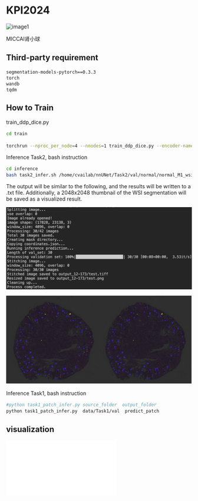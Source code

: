 # KPI2024

![image1](imgs/figure3.png)

MICCAI肾小球


## Third-party requirement

```
segmentation-models-pytorch==0.3.3
torch
wandb
tqdm
```

## How to Train

train_ddp_dice.py

```bash
cd train

torchrun --nproc_per_node=4 --nnodes=1 train_ddp_dice.py --encoder-name timm-regnety_016 --batch-size 6 --save-path regnet016Upp.pth --gpu-id 0,1,2,3,4 --model-type UnetPlusPlus --world-size 4
```

Inference Task2, bash instruction

```bash
cd inference
bash task2_infer.sh /home/cvailab/nnUNet/Task2/val/normal/normal_M1_wsi.tiff  test.tiff
```

The output will be similar to the following, and the results will be written to a .txt file. Additionally, a 2048x2048 thumbnail of the WSI segmentation will be saved as a visualized result.

<img src="imgs/log.jpg" alt="image3" style="zoom:50%;" />

![image-20240930001845127](imgs/show.jpg)





Inference Task1, bash instruction

```bash
#python task1_patch_infer.py source_folder  output_folder
python task1_patch_infer.py  data/Task1/val  predict_patch
```

## visualization

![image2](imgs/v1.pdf)
